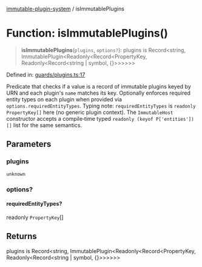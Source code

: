 [immutable-plugin-system](../README.md) / isImmutablePlugins

# Function: isImmutablePlugins()

> **isImmutablePlugins**(`plugins`, `options?`): plugins is Record\<string, ImmutablePlugin\<Readonly\<Record\<PropertyKey, Readonly\<Record\<string \| symbol, \{\}\>\>\>\>\>\>

Defined in: [guards/plugins.ts:17](https://github.com/agladysh/immutable-plugin-system/blob/main/src/guards/plugins.ts#L17)

Predicate that checks if a value is a record of immutable plugins keyed by
URN and each plugin's `name` matches its key. Optionally enforces required
entity types on each plugin when provided via `options.requiredEntityTypes`.
Typing note: `requiredEntityTypes` is `readonly PropertyKey[]` here (no
generic plugin context). The `ImmutableHost` constructor accepts a compile‑time
typed `readonly (keyof P['entities'])[]` list for the same semantics.

## Parameters

### plugins

`unknown`

### options?

#### requiredEntityTypes?

readonly `PropertyKey`[]

## Returns

plugins is Record\<string, ImmutablePlugin\<Readonly\<Record\<PropertyKey, Readonly\<Record\<string \| symbol, \{\}\>\>\>\>\>\>

